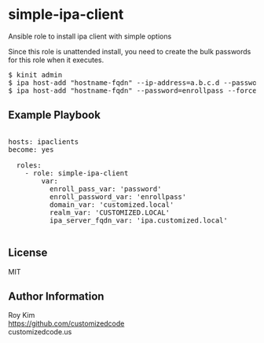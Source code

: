 simple-ipa-client
=========

Ansible role to install ipa client with simple options  

Since this role is unattended install, you need to create the bulk passwords
for this role when it executes.

<pre>
$ kinit admin
$ ipa host-add "hostname-fqdn" --ip-address=a.b.c.d --password=enrollpass --force # if host/dns ip address is not setup.
$ ipa host-add "hostname-fqdn" --password=enrollpass --force # if host/dns ip address is setup in ipa
</pre>

Example Playbook
----------------
<pre>

hosts: ipaclients  
become: yes  

  roles:  
    - role: simple-ipa-client  
        var:  
          enroll_pass_var: 'password'  
          enroll_password_var: 'enrollpass'
          domain_var: 'customized.local'
          realm_var: 'CUSTOMIZED.LOCAL'
          ipa_server_fqdn_var: 'ipa.customized.local'

</pre>  

License
-------

MIT

Author Information
------------------
Roy Kim  
https://github.com/customizedcode  
customizedcode.us  
